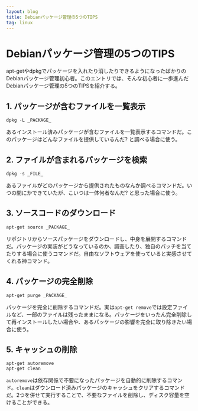 ```yaml
---
layout: blog
title: Debianパッケージ管理の5つのTIPS
tag: linux
---
```


# Debianパッケージ管理の5つのTIPS

apt-getやdpkgでパッケージを入れたり消したりできるようになったばかりのDebianパッケージ管理初心者。このエントリでは、そんな初心者に一歩進んだDebianパッケージ管理の5つのTIPSを紹介する。

## 1. パッケージが含むファイルを一覧表示

    dpkg -L _PACKAGE_

あるインストール済みパッケージが含むファイルを一覧表示するコマンドだ。このパッケージはどんなファイルを提供しているんだ? と調べる場合に使う。

## 2. ファイルが含まれるパッケージを検索

    dpkg -s _FILE_

あるファイルがどのパッケージから提供されたものなんか調べるコマンドだ。いつの間にかできていたが、こいつは一体何者なんだ? と思った場合に使う。

## 3. ソースコードのダウンロード

    apt-get source _PACKAGE_

リポジトリからソースパッケージをダウンロードし、中身を展開するコマンドだ。パッケージの実装がどうなっているのか、調査したり、独自のパッチを当てたりする場合に使うコマンドだ。自由なソフトウェアを使っていると実感させてくれる神コマンド。

## 4. パッケージの完全削除

    apt-get purge _PACKAGE_

パッケージを完全に削除するコマンドだ。実は`apt-get remove`では設定ファイルなど、一部のファイルは残ったままになる。パッケージをいったん完全削除して再インストールしたい場合や、あるパッケージの影響を完全に取り除きたい場合に使う。

## 5. キャッシュの削除

    apt-get autoremove
    apt-get clean

`autoremove`は依存関係で不要になったパッケージを自動的に削除するコマンド。`clean`はダウンロード済みパッケージのキャッシュをクリアするコマンドだ。2つを併せて実行することで、不要なファイルを削除し、ディスク容量を空けることができる。
